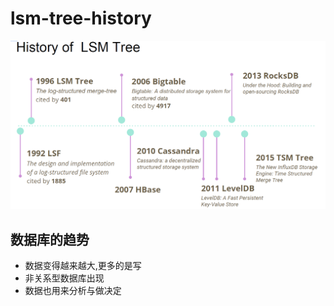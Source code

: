# lsm-tree-history
![LSM Tree hisotry](./image/lst-tree-history.png)

## 数据库的趋势
- 数据变得越来越大,更多的是写
- 非关系型数据库出现
- 数据也用来分析与做决定